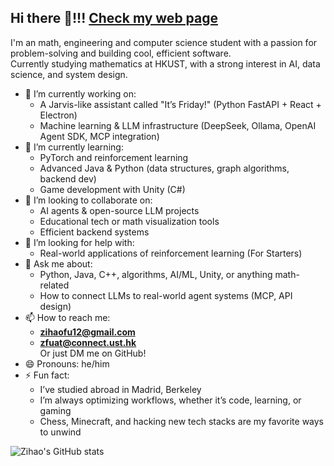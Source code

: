 ## Hi there 👋!!! [Check my web page](https://zihaofu245.github.io) 

I'm an math, engineering and computer science student with a passion for problem-solving and building cool, efficient software.  
Currently studying mathematics at HKUST, with a strong interest in AI, data science, and system design.

- 🔭 I’m currently working on:
  - A Jarvis-like assistant called "It’s Friday!" (Python FastAPI + React + Electron)
  - Machine learning & LLM infrastructure (DeepSeek, Ollama, OpenAI Agent SDK, MCP integration)
- 🌱 I’m currently learning:
  - PyTorch and reinforcement learning
  - Advanced Java & Python (data structures, graph algorithms, backend dev)
  - Game development with Unity (C#)
- 👯 I’m looking to collaborate on:
  - AI agents & open-source LLM projects
  - Educational tech or math visualization tools
  - Efficient backend systems
- 🤔 I’m looking for help with:
  - Real-world applications of reinforcement learning (For Starters)
- 💬 Ask me about:
  - Python, Java, C++, algorithms, AI/ML, Unity, or anything math-related
  - How to connect LLMs to real-world agent systems (MCP, API design)
- 📫 How to reach me:  
  - **zihaofu12@gmail.com**
  - **zfuat@connect.ust.hk**  
  Or just DM me on GitHub!
- 😄 Pronouns: he/him
- ⚡ Fun fact:  
  - I’ve studied abroad in Madrid, Berkeley  
  - I’m always optimizing workflows, whether it’s code, learning, or gaming  
  - Chess, Minecraft, and hacking new tech stacks are my favorite ways to unwind

![Zihao's GitHub stats](https://github-readme-stats.vercel.app/api?username=ZIHAOFU245&show_icons=true&theme=tokyonight)

<!--
**ZihaoFU245/ZIHAOFU245** is a ✨ _special_ ✨ repository because its `README.md` (this file) appears on your GitHub profile.
-->

